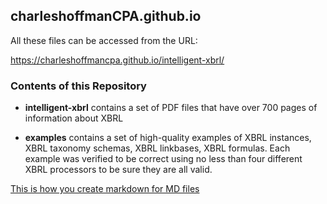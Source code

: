 ## charleshoffmanCPA.github.io

All these files can be accessed from the URL:

https://charleshoffmancpa.github.io/intelligent-xbrl/

### Contents of this Repository

* **intelligent-xbrl** contains a set of PDF files that have over 700 pages of information about XBRL

* **examples** contains a set of high-quality examples of XBRL instances, XBRL taxonomy schemas, XBRL linkbases, XBRL formulas.  Each example was verified to be correct using no less than four different XBRL processors to be sure they are all valid.



[This is how you create markdown for MD files](https://guides.github.com/features/mastering-markdown/)
